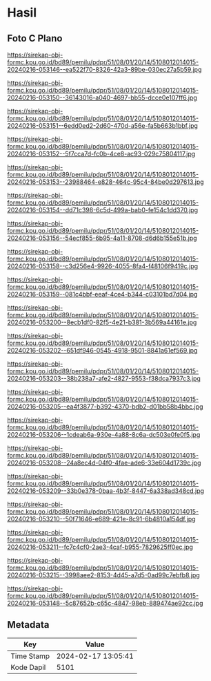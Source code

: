 # Hasil

## Foto C Plano

https://sirekap-obj-formc.kpu.go.id/bd89/pemilu/pdpr/51/08/01/20/14/5108012014015-20240216-053146--ea522f70-8326-42a3-89be-030ec27a5b59.jpg

https://sirekap-obj-formc.kpu.go.id/bd89/pemilu/pdpr/51/08/01/20/14/5108012014015-20240216-053150--36143016-a040-4697-bb55-dcce0e107ff6.jpg

https://sirekap-obj-formc.kpu.go.id/bd89/pemilu/pdpr/51/08/01/20/14/5108012014015-20240216-053151--6edd0ed2-2d60-470d-a56e-fa5b663b1bbf.jpg

https://sirekap-obj-formc.kpu.go.id/bd89/pemilu/pdpr/51/08/01/20/14/5108012014015-20240216-053152--5f7cca7d-fc0b-4ce8-ac93-029c75804117.jpg

https://sirekap-obj-formc.kpu.go.id/bd89/pemilu/pdpr/51/08/01/20/14/5108012014015-20240216-053153--23988464-e828-464c-95c4-84be0d297613.jpg

https://sirekap-obj-formc.kpu.go.id/bd89/pemilu/pdpr/51/08/01/20/14/5108012014015-20240216-053154--dd71c398-6c5d-499a-bab0-fe154c1dd370.jpg

https://sirekap-obj-formc.kpu.go.id/bd89/pemilu/pdpr/51/08/01/20/14/5108012014015-20240216-053156--54ecf855-6b95-4a11-8708-d6d6b155e51b.jpg

https://sirekap-obj-formc.kpu.go.id/bd89/pemilu/pdpr/51/08/01/20/14/5108012014015-20240216-053158--c3d256e4-9926-4055-8fa4-f48106f9419c.jpg

https://sirekap-obj-formc.kpu.go.id/bd89/pemilu/pdpr/51/08/01/20/14/5108012014015-20240216-053159--081c4bbf-eeaf-4ce4-b344-c03101bd7d04.jpg

https://sirekap-obj-formc.kpu.go.id/bd89/pemilu/pdpr/51/08/01/20/14/5108012014015-20240216-053200--8ecb1df0-82f5-4e21-b381-3b569a44161e.jpg

https://sirekap-obj-formc.kpu.go.id/bd89/pemilu/pdpr/51/08/01/20/14/5108012014015-20240216-053202--651df946-0545-4918-9501-8841a61ef569.jpg

https://sirekap-obj-formc.kpu.go.id/bd89/pemilu/pdpr/51/08/01/20/14/5108012014015-20240216-053203--38b238a7-afe2-4827-9553-f38dca7937c3.jpg

https://sirekap-obj-formc.kpu.go.id/bd89/pemilu/pdpr/51/08/01/20/14/5108012014015-20240216-053205--ea4f3877-b392-4370-bdb2-d01bb58b4bbc.jpg

https://sirekap-obj-formc.kpu.go.id/bd89/pemilu/pdpr/51/08/01/20/14/5108012014015-20240216-053206--1cdeab6a-930e-4a88-8c6a-dc503e0fe0f5.jpg

https://sirekap-obj-formc.kpu.go.id/bd89/pemilu/pdpr/51/08/01/20/14/5108012014015-20240216-053208--24a8ec4d-04f0-4fae-ade6-33e604d1739c.jpg

https://sirekap-obj-formc.kpu.go.id/bd89/pemilu/pdpr/51/08/01/20/14/5108012014015-20240216-053209--33b0e378-0baa-4b3f-8447-6a338ad348cd.jpg

https://sirekap-obj-formc.kpu.go.id/bd89/pemilu/pdpr/51/08/01/20/14/5108012014015-20240216-053210--50f71646-e689-421e-8c91-6b4810a154df.jpg

https://sirekap-obj-formc.kpu.go.id/bd89/pemilu/pdpr/51/08/01/20/14/5108012014015-20240216-053211--fc7c4cf0-2ae3-4caf-b955-7829625ff0ec.jpg

https://sirekap-obj-formc.kpu.go.id/bd89/pemilu/pdpr/51/08/01/20/14/5108012014015-20240216-053215--3998aee2-8153-4d45-a7d5-0ad99c7ebfb8.jpg

https://sirekap-obj-formc.kpu.go.id/bd89/pemilu/pdpr/51/08/01/20/14/5108012014015-20240216-053148--5c87652b-c65c-4847-98eb-889474ae92cc.jpg


## Metadata

| Key        | Value               |
| ---------- | ------------------- |
| Time Stamp | 2024-02-17 13:05:41 |
| Kode Dapil | 5101                |




